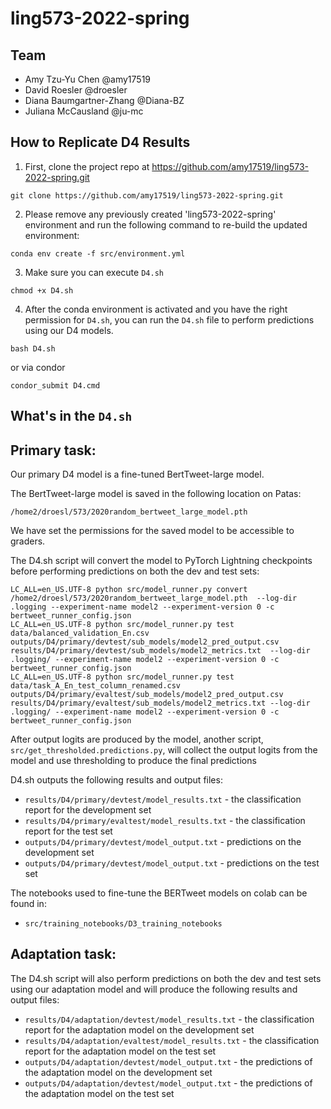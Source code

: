 # ling573-2022-spring


## Team

- Amy Tzu-Yu Chen @amy17519
- David Roesler @droesler
- Diana Baumgartner-Zhang @Diana-BZ
- Juliana McCausland @ju-mc

## How to Replicate D4 Results

1. First, clone the project repo at https://github.com/amy17519/ling573-2022-spring.git

```
git clone https://github.com/amy17519/ling573-2022-spring.git
```

2. Please remove any previously created 'ling573-2022-spring' environment and run the following command to re-build the updated environment:

```
conda env create -f src/environment.yml
```

3. Make sure you can execute `D4.sh`

```
chmod +x D4.sh
```

4. After the conda environment is activated and you have the right permission for `D4.sh`, you can run the `D4.sh` file to perform predictions using our D4 models.
```
bash D4.sh
```

or via condor

```
condor_submit D4.cmd
```


## What's in the `D4.sh`

## Primary task:

Our primary D4 model is a fine-tuned BertTweet-large model. 

The BertTweet-large model is saved in the following location on Patas:

`/home2/droesl/573/2020random_bertweet_large_model.pth`  

We have set the permissions for the saved model to be accessible to graders. 

The D4.sh script will convert the model to PyTorch Lightning checkpoints before performing predictions on both the dev and test sets:
```
LC_ALL=en_US.UTF-8 python src/model_runner.py convert /home2/droesl/573/2020random_bertweet_large_model.pth  --log-dir .logging --experiment-name model2 --experiment-version 0 -c bertweet_runner_config.json
LC_ALL=en_US.UTF-8 python src/model_runner.py test data/balanced_validation_En.csv outputs/D4/primary/devtest/sub_models/model2_pred_output.csv results/D4/primary/devtest/sub_models/model2_metrics.txt  --log-dir .logging/ --experiment-name model2 --experiment-version 0 -c bertweet_runner_config.json
LC_ALL=en_US.UTF-8 python src/model_runner.py test data/task_A_En_test_column_renamed.csv outputs/D4/primary/evaltest/sub_models/model2_pred_output.csv results/D4/primary/evaltest/sub_models/model2_metrics.txt --log-dir .logging/ --experiment-name model2 --experiment-version 0 -c bertweet_runner_config.json

```

After output logits are produced by the model, another script, `src/get_thresholded.predictions.py`, will collect the output logits from the model and use thresholding to produce the final predictions
     
D4.sh outputs the following results and output files:

- `results/D4/primary/devtest/model_results.txt` - the classification report for the development set
- `results/D4/primary/evaltest/model_results.txt` - the classification report for the test set
- `outputs/D4/primary/devtest/model_output.txt` - predictions on the development set
- `outputs/D4/primary/devtest/model_output.txt` - predictions on the test set

The notebooks used to fine-tune the BERTweet models on colab can be found in:

- `src/training_notebooks/D3_training_notebooks`

## Adaptation task:

The D4.sh script will also perform predictions on both the dev and test sets using our adaptation model and will produce the following results and output files:

- `results/D4/adaptation/devtest/model_results.txt` - the classification report for the adaptation model on the development set
- `results/D4/adaptation/evaltest/model_results.txt` - the classification report for the adaptation model on the test set
- `outputs/D4/adaptation/devtest/model_output.txt` - the predictions of the adaptation model on the development set
- `outputs/D4/adaptation/devtest/model_output.txt` - the predictions of the adaptation model on the test set


